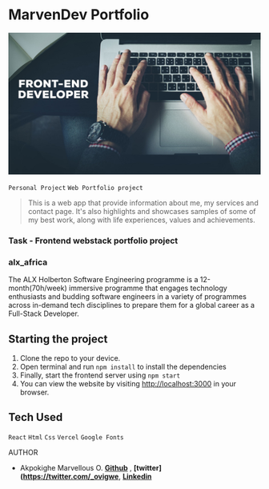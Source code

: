 # MarvenDev Portfolio
![MarvenDev Portfolio](https://github.com/AkpokigheMarvellous/Webstack-Portfolio-Project/blob/main/marvend/src/assets/introbg.jpg)

`Personal Project` `Web Portfolio project`

> This is a web app that provide information about me, my services and contact page. It's also highlights and showcases samples of some of my best work, along with life experiences, values and achievements.

### Task - Frontend webstack portfolio project

### alx_africa
The ALX Holberton Software Engineering programme is a 12-month(70h/week) immersive programme that engages technology enthusiasts and budding software engineers in a variety of programmes across in-demand tech disciplines to prepare them for a global career as a Full-Stack Developer.


## Starting the project

1. Clone the repo to your device.
2. Open terminal and run `npm install` to install the dependencies
3. Finally, start the frontend server using `npm start`
4. You can view the website by visiting [http://localhost:3000](http://localhost:3000) in your browser.

## Tech Used

`React` `Html` `Css` `Vercel` `Google Fonts`

AUTHOR

* Akpokighe Marvellous O. **[Github](https://github.com/AkpokigheMarvellous)** , **[twitter](https://twitter.com/_ovigwe**, **[Linkedin](https://www.linkedin.com/in/akpokighe-marvellous-o-76b37b1a9/)**
